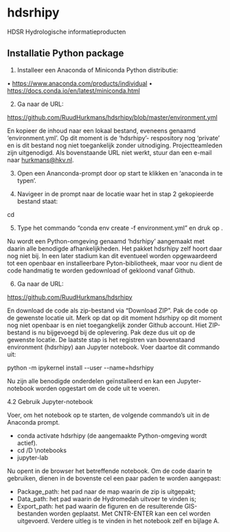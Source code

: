 # hdsrhipy
HDSR Hydrologische informatieproducten


## Installatie Python package

1.	Installeer een Anaconda of Miniconda Python distributie:

•	https://www.anaconda.com/products/individual
•	https://docs.conda.io/en/latest/miniconda.html


2.	Ga naar de URL: 

https://github.com/RuudHurkmans/hdsrhipy/blob/master/environment.yml

En kopieer de inhoud naar een lokaal bestand, eveneens genaamd ‘environment.yml’. Op dit moment is de ‘hdsrhipy’- respository nog ‘private’ en is dit bestand nog niet toegankelijk zonder uitnodiging. Projectteamleden zijn uitgenodigd. Als bovenstaande URL niet werkt, stuur dan een e-mail naar hurkmans@hkv.nl.

3.	Open een Ananconda-prompt door op start te klikken en ‘anaconda in te typen’.

4.	Navigeer in de prompt naar de locatie waar het in stap 2 gekopieerde bestand staat:

cd <pad naar environment.yml>

5.	Type het commando “conda env create -f environment.yml” en druk op <ENTER>.

Nu wordt een Python-omgeving genaamd ‘hdsrhipy’ aangemaakt met daarin alle benodigde afhankelijkheden. Het pakket hdsrhipy zelf hoort daar nog niet bij. In een later stadium kan dit eventueel worden opgewaardeerd tot een openbaar en installeerbare Pyton-bibliotheek, maar voor nu dient de code handmatig te worden gedownload of gekloond vanaf Github. 

6.	Ga naar de URL:

https://github.com/RuudHurkmans/hdsrhipy

En download de code als zip-bestand via “Download ZIP”. Pak de code op de gewenste locatie uit. Merk op dat op dit moment hdsrhipy op dit moment nog niet openbaar is en niet toegangkelijk zonder Github account. Hiet ZIP-bestand is nu bijgevoegd bij de oplevering. Pak deze dus uit op de gewenste locatie. De laatste stap is het registren van bovenstaand environment (hdsrhipy) aan Jupyter notebook. Voer daartoe dit commando uit:

python -m ipykernel install --user --name=hdsrhipy

Nu zijn alle benodigde onderdelen geïnstalleerd en kan een Jupyter-notebook worden opgestart om de code uit te voeren.

4.2	Gebruik Jupyter-notebook

Voer, om het notebook op te starten, de volgende commando’s uit in de Anaconda prompt.

-	conda activate hdsrhipy (de aangemaakte Python-omgeving wordt actief).
-	cd /D <PAD NAAR UITEPAKTE ZIP>\notebooks
-	jupyter-lab

Nu opent in de browser het betreffende notebook. Om de code daarin te gebruiken, dienen in de bovenste cel een paar paden te worden aangepast:
-	Package_path: het pad naar de map waarin de zip is uitgepakt;
-	Data_path: het pad waarin de Hydromedah uitvoer te vinden is;
-	Export_path: het pad waarin de figuren en de resulterende GIS-bestanden worden geplaatst. 
Met CNTR-ENTER kan een cel worden uitgevoerd. Verdere uitleg is te vinden in het notebook zelf en bijlage A.
